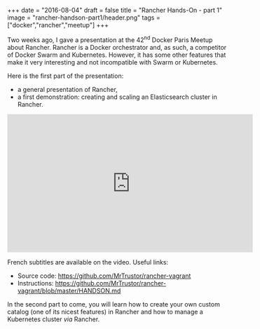 +++
date = "2016-08-04"
draft = false 
title = "Rancher Hands-On - part 1"
image = "rancher-handson-part1/header.png"
tags = ["docker","rancher","meetup"]
+++

Two weeks ago, I gave a presentation at the 42<sup>nd</sup> Docker Paris Meetup about Rancher. Rancher is a Docker orchestrator and, as such, a competitor of Docker Swarm and Kubernetes. However, it has some other features that make it very interesting and not incompatible with Swarm or Kubernetes.

Here is the first part of the presentation:

* a general presentation of Rancher,
* a first demonstration: creating and scaling an Elasticsearch cluster in Rancher.

<iframe width="560" height="315" src="https://www.youtube.com/embed/hqZJ-_joTvI?cc_load_policy=1" frameborder="0" allowfullscreen></iframe>

French subtitles are available on the video.
Useful links:

* Source code: https://github.com/MrTrustor/rancher-vagrant
* Instructions: https://github.com/MrTrustor/rancher-vagrant/blob/master/HANDSON.md

In the second part to come, you will learn how to create your own custom catalog (one of its nicest features) in Rancher and how to manage a Kubernetes cluster _via_ Rancher.
